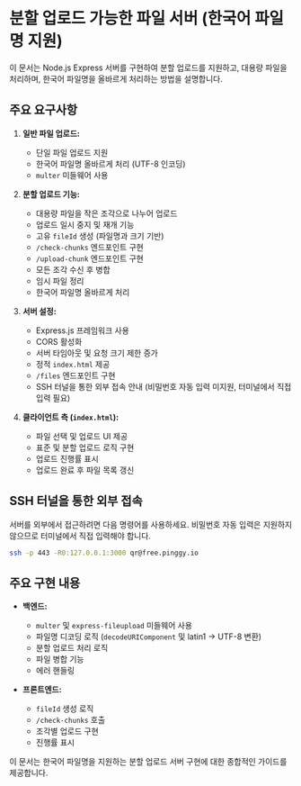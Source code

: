 # 분할 업로드 가능한 파일 서버 (한국어 파일명 지원)

이 문서는 Node.js Express 서버를 구현하여 분할 업로드를 지원하고, 대용량 파일을 처리하며, 한국어 파일명을 올바르게 처리하는 방법을 설명합니다.

## 주요 요구사항

1. **일반 파일 업로드:**
   - 단일 파일 업로드 지원
   - 한국어 파일명 올바르게 처리 (UTF-8 인코딩)
   - `multer` 미들웨어 사용

2. **분할 업로드 기능:**
   - 대용량 파일을 작은 조각으로 나누어 업로드
   - 업로드 일시 중지 및 재개 기능
   - 고유 `fileId` 생성 (파일명과 크기 기반)
   - `/check-chunks` 엔드포인트 구현
   - `/upload-chunk` 엔드포인트 구현
   - 모든 조각 수신 후 병합
   - 임시 파일 정리
   - 한국어 파일명 올바르게 처리

3. **서버 설정:**
   - Express.js 프레임워크 사용
   - CORS 활성화
   - 서버 타임아웃 및 요청 크기 제한 증가
   - 정적 `index.html` 제공
   - `/files` 엔드포인트 구현
   - SSH 터널을 통한 외부 접속 안내 (비밀번호 자동 입력 미지원, 터미널에서 직접 입력 필요)

4. **클라이언트 측 (`index.html`):**
   - 파일 선택 및 업로드 UI 제공
   - 표준 및 분할 업로드 로직 구현
   - 업로드 진행률 표시
   - 업로드 완료 후 파일 목록 갱신

## SSH 터널을 통한 외부 접속

서버를 외부에서 접근하려면 다음 명령어를 사용하세요. 비밀번호 자동 입력은 지원하지 않으므로 터미널에서 직접 입력해야 합니다.

```bash
ssh -p 443 -R0:127.0.0.1:3000 qr@free.pinggy.io
```

## 주요 구현 내용

* **백엔드:**
  - `multer` 및 `express-fileupload` 미들웨어 사용
  - 파일명 디코딩 로직 (`decodeURIComponent` 및 latin1 → UTF-8 변환)
  - 분할 업로드 처리 로직
  - 파일 병합 기능
  - 에러 핸들링

* **프론트엔드:**
  - `fileId` 생성 로직
  - `/check-chunks` 호출
  - 조각별 업로드 구현
  - 진행률 표시

이 문서는 한국어 파일명을 지원하는 분할 업로드 서버 구현에 대한 종합적인 가이드를 제공합니다.
